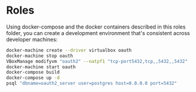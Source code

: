 # Roles

Using docker-compose and the docker containers
described in this roles folder, you can create
a development environment that's consistent
across developer machines:

```sh
docker-machine create --driver virtualbox oauth
docker-machine stop oauth
VBoxManage modifyvm "oauth2" --natpf1 "tcp-port5432,tcp,,5432,,5432"
docker-machine start oauth
docker-compose build
docker-compose up -d
psql "dbname=oauth2_server user=postgres host=0.0.0.0 port=5432"
```
